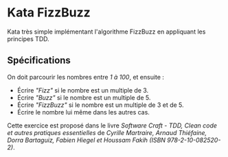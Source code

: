 Kata FizzBuzz
===

Kata très simple implémentant l'algorithme FizzBuzz en appliquant les principes TDD.

## Spécifications

On doit parcourir les nombres entre *1 à 100*, et ensuite :

- Écrire *"Fizz"* si le nombre est un multiple de 3.
- Écrire *"Buzz"* si le nombre est un multiple de 5.
- Écrire *"FizzBuzz"* si le nombre est un multiple de 3 et de 5.
- Écrire le nombre lui même dans les autres cas.

Cette exercice est proposé dans le livre *Software Craft - TDD, Clean code et autres pratiques essentielles* de *Cyrille Martraire, Arnaud Thiéfaine, Dorra Bartaguiz, Fabien Hiegel et Houssam Fakih (ISBN 978-2-10-082520-2)*.
